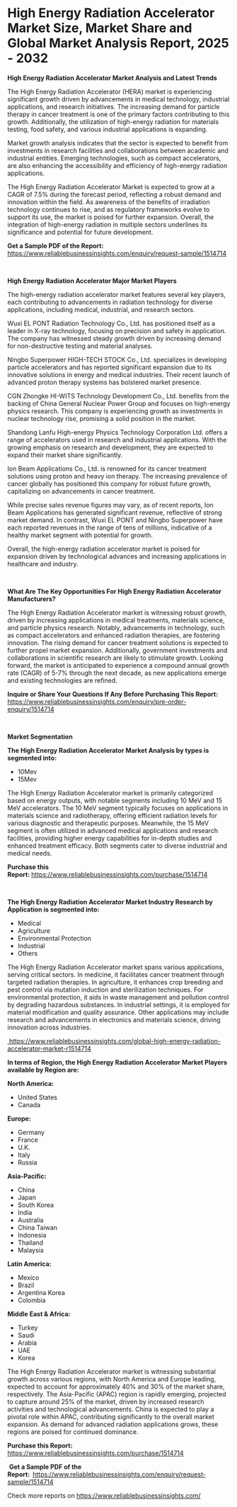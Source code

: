 <p><h1>High Energy Radiation Accelerator Market Size, Market Share and Global Market Analysis Report, 2025 - 2032</h1></p><p><strong>High Energy Radiation Accelerator Market Analysis and Latest Trends</strong></p>
<p><p>The High Energy Radiation Accelerator (HERA) market is experiencing significant growth driven by advancements in medical technology, industrial applications, and research initiatives. The increasing demand for particle therapy in cancer treatment is one of the primary factors contributing to this growth. Additionally, the utilization of high-energy radiation for materials testing, food safety, and various industrial applications is expanding.</p><p>Market growth analysis indicates that the sector is expected to benefit from investments in research facilities and collaborations between academic and industrial entities. Emerging technologies, such as compact accelerators, are also enhancing the accessibility and efficiency of high-energy radiation applications.</p><p>The High Energy Radiation Accelerator Market is expected to grow at a CAGR of 7.5% during the forecast period, reflecting a robust demand and innovation within the field. As awareness of the benefits of irradiation technology continues to rise, and as regulatory frameworks evolve to support its use, the market is poised for further expansion. Overall, the integration of high-energy radiation in multiple sectors underlines its significance and potential for future development.</p></p>
<p><strong>Get a Sample PDF of the Report:&nbsp;</strong> <a href="https://www.reliablebusinessinsights.com/enquiry/request-sample/1514714?utm_campaign=84&utm_medium=2&utm_source=Github&utm_content=ia&utm_term=17012025&utm_id=high-energy-radiation-accelerator">https://www.reliablebusinessinsights.com/enquiry/request-sample/1514714</a></p>
<p>&nbsp;</p>
<p><strong>High Energy Radiation Accelerator Major Market Players</strong></p>
<p><p>The high-energy radiation accelerator market features several key players, each contributing to advancements in radiation technology for diverse applications, including medical, industrial, and research sectors.</p><p>Wuxi EL PONT Radiation Technology Co., Ltd. has positioned itself as a leader in X-ray technology, focusing on precision and safety in application. The company has witnessed steady growth driven by increasing demand for non-destructive testing and material analyses. </p><p>Ningbo Superpower HIGH-TECH STOCK Co., Ltd. specializes in developing particle accelerators and has reported significant expansion due to its innovative solutions in energy and medical industries. Their recent launch of advanced proton therapy systems has bolstered market presence.</p><p>CGN Zhongke HI-WITS Technology Development Co., Ltd. benefits from the backing of China General Nuclear Power Group and focuses on high-energy physics research. This company is experiencing growth as investments in nuclear technology rise, promising a solid position in the market.</p><p>Shandong Lanfu High-energy Physics Technology Corporation Ltd. offers a range of accelerators used in research and industrial applications. With the growing emphasis on research and development, they are expected to expand their market share significantly.</p><p>Ion Beam Applications Co., Ltd. is renowned for its cancer treatment solutions using proton and heavy ion therapy. The increasing prevalence of cancer globally has positioned this company for robust future growth, capitalizing on advancements in cancer treatment.</p><p>While precise sales revenue figures may vary, as of recent reports, Ion Beam Applications has generated significant revenue, reflective of strong market demand. In contrast, Wuxi EL PONT and Ningbo Superpower have each reported revenues in the range of tens of millions, indicative of a healthy market segment with potential for growth.</p><p>Overall, the high-energy radiation accelerator market is poised for expansion driven by technological advances and increasing applications in healthcare and industry.</p></p>
<p>&nbsp;</p>
<p><strong>What Are The Key Opportunities For High Energy Radiation Accelerator Manufacturers?</strong></p>
<p><p>The High Energy Radiation Accelerator market is witnessing robust growth, driven by increasing applications in medical treatments, materials science, and particle physics research. Notably, advancements in technology, such as compact accelerators and enhanced radiation therapies, are fostering innovation. The rising demand for cancer treatment solutions is expected to further propel market expansion. Additionally, government investments and collaborations in scientific research are likely to stimulate growth. Looking forward, the market is anticipated to experience a compound annual growth rate (CAGR) of 5-7% through the next decade, as new applications emerge and existing technologies are refined.</p></p>
<p><strong>Inquire or Share Your Questions If Any Before Purchasing This Report:</strong> <a href="https://www.reliablebusinessinsights.com/enquiry/pre-order-enquiry/1514714?utm_campaign=84&utm_medium=2&utm_source=Github&utm_content=ia&utm_term=17012025&utm_id=high-energy-radiation-accelerator">https://www.reliablebusinessinsights.com/enquiry/pre-order-enquiry/1514714</a></p>
<p>&nbsp;</p>
<p><strong>Market Segmentation</strong></p>
<p><strong>The High Energy Radiation Accelerator Market Analysis by types is segmented into:</strong></p>
<p><ul><li>10Mev</li><li>15Mev</li></ul></p>
<p><p>The High Energy Radiation Accelerator market is primarily categorized based on energy outputs, with notable segments including 10 MeV and 15 MeV accelerators. The 10 MeV segment typically focuses on applications in materials science and radiotherapy, offering efficient radiation levels for various diagnostic and therapeutic purposes. Meanwhile, the 15 MeV segment is often utilized in advanced medical applications and research facilities, providing higher energy capabilities for in-depth studies and enhanced treatment efficacy. Both segments cater to diverse industrial and medical needs.</p></p>
<p><strong>Purchase this Report:&nbsp;</strong><a href="https://www.reliablebusinessinsights.com/purchase/1514714?utm_campaign=84&utm_medium=2&utm_source=Github&utm_content=ia&utm_term=17012025&utm_id=high-energy-radiation-accelerator">https://www.reliablebusinessinsights.com/purchase/1514714</a></p>
<p>&nbsp;</p>
<p><strong>The High Energy Radiation Accelerator Market Industry Research by Application is segmented into:</strong></p>
<p><ul><li>Medical</li><li>Agriculture</li><li>Environmental Protection</li><li>Industrial</li><li>Others</li></ul></p>
<p><p>The High Energy Radiation Accelerator market spans various applications, serving critical sectors. In medicine, it facilitates cancer treatment through targeted radiation therapies. In agriculture, it enhances crop breeding and pest control via mutation induction and sterilization techniques. For environmental protection, it aids in waste management and pollution control by degrading hazardous substances. In industrial settings, it is employed for material modification and quality assurance. Other applications may include research and advancements in electronics and materials science, driving innovation across industries.</p></p>
<p><a href="https://www.reliablebusinessinsights.com/global-high-energy-radiation-accelerator-market-r1514714?utm_campaign=84&utm_medium=2&utm_source=Github&utm_content=ia&utm_term=17012025&utm_id=high-energy-radiation-accelerator">&nbsp;https://www.reliablebusinessinsights.com/global-high-energy-radiation-accelerator-market-r1514714</a></p>
<p><strong>In terms of Region, the High Energy Radiation Accelerator Market Players available by Region are:</strong></p>
<p>
    <p> <strong> North America: </strong>
        <ul>
            <li>United States</li>
            <li>Canada</li>
        </ul>
        </p> 
    <p> <strong> Europe: </strong>
        <ul>
            <li>Germany</li>
            <li>France</li>
            <li>U.K.</li>
            <li>Italy</li>
            <li>Russia</li>
        </ul>
        </p> 
    <p> <strong> Asia-Pacific: </strong>
        <ul>
            <li>China</li>
            <li>Japan</li>
            <li>South Korea</li>
            <li>India</li>
            <li>Australia</li>
            <li>China Taiwan</li>
            <li>Indonesia</li>
            <li>Thailand</li>
            <li>Malaysia</li>
        </ul>
        </p> 
    <p> <strong> Latin America: </strong>
        <ul>
            <li>Mexico</li>
            <li>Brazil</li>
            <li>Argentina Korea</li>
            <li>Colombia</li>
        </ul>
        </p> 
    <p> <strong> Middle East & Africa: </strong>
        <ul>
            <li>Turkey</li>
            <li>Saudi</li>
            <li>Arabia</li>
            <li>UAE</li>
            <li>Korea</li>
        </ul>
    </p>
    </p>
<p><p>The High Energy Radiation Accelerator market is witnessing substantial growth across various regions, with North America and Europe leading, expected to account for approximately 40% and 30% of the market share, respectively. The Asia-Pacific (APAC) region is rapidly emerging, projected to capture around 25% of the market, driven by increased research activities and technological advancements. China is expected to play a pivotal role within APAC, contributing significantly to the overall market expansion. As demand for advanced radiation applications grows, these regions are poised for continued dominance.</p></p>
<p><strong>Purchase this Report: </strong><a href="https://www.reliablebusinessinsights.com/purchase/1514714?utm_campaign=84&utm_medium=2&utm_source=Github&utm_content=ia&utm_term=17012025&utm_id=high-energy-radiation-accelerator">https://www.reliablebusinessinsights.com/purchase/1514714</a></p>
<p>&nbsp;<strong>Get a Sample PDF of the Report:&nbsp;&nbsp;</strong><a href="https://www.reliablebusinessinsights.com/enquiry/request-sample/1514714?utm_campaign=84&utm_medium=2&utm_source=Github&utm_content=ia&utm_term=17012025&utm_id=high-energy-radiation-accelerator">https://www.reliablebusinessinsights.com/enquiry/request-sample/1514714</a></p>
<p><strong></strong></p>
<p>Check more reports on <a href="https://www.reliablebusinessinsights.com/?utm_campaign=84&utm_medium=2&utm_source=Github&utm_content=ia&utm_term=17012025&utm_id=high-energy-radiation-accelerator">https://www.reliablebusinessinsights.com/</a></p>